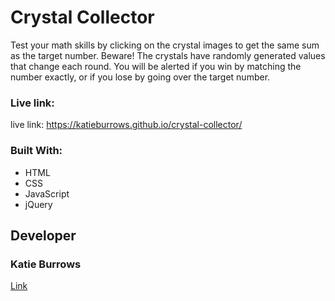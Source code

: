 # Crystal Collector

Test your math skills by clicking on the crystal images to get the same sum as the target number.  Beware!  The crystals have randomly generated values that change each round.  You will be alerted if you win by matching the number exactly, or if you lose by going over the target number.

### Live link:
live link: https://katieburrows.github.io/crystal-collector/

### Built With:
* HTML
* CSS
* JavaScript
* jQuery

## Developer

### Katie Burrows 

[Link](https://katieburrows.github.io/portfolio/)

